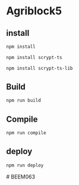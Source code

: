 # Agriblock5

## install

```sh
npm install
```

```sh
npm install scrypt-ts
```

```sh
npm install scrypt-ts-lib
```

## Build

```sh
npm run build
```

## Compile

```sh
npm run compile
```

## deploy

```sh
npm run deploy
```
#   B E E M 0 6 3 
 
 
